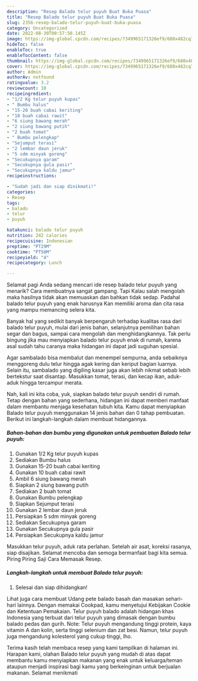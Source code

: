 ```yaml
---
description: "Resep Balado telur puyuh Buat Buka Puasa"
title: "Resep Balado telur puyuh Buat Buka Puasa"
slug: 2356-resep-balado-telur-puyuh-buat-buka-puasa
category: Uncategorized
date: 2022-08-30T00:57:50.145Z
image: https://img-global.cpcdn.com/recipes/7349965171326ef9/680x482cq70/balado-telur-puyuh-foto-resep-utama.jpg
hideToc: false
enableToc: true
enableTocContent: false
thumbnail: https://img-global.cpcdn.com/recipes/7349965171326ef9/680x482cq70/balado-telur-puyuh-foto-resep-utama.jpg
cover: https://img-global.cpcdn.com/recipes/7349965171326ef9/680x482cq70/balado-telur-puyuh-foto-resep-utama.jpg
author: Admin
authorAv: notfound
ratingvalue: 3.2
reviewcount: 10
recipeingredient:
- "1/2 Kg telur puyuh kupas"
- " Bumbu halus"
- "15-20 buah cabai keriting"
- "10 buah cabai rawit"
- "6 siung bawang merah"
- "2 siung bawang putih"
- "2 buah tomat"
- " Bumbu pelengkap"
- "Sejumput terasi"
- "2 lembar daun jeruk"
- "5 sdm minyak goreng"
- "Secukupnya garam"
- "Secukupnya gula pasir"
- "Secukupnya kaldu jamur"
recipeinstructions:

- "Sudah jadi dan siap dinikmati!"
categories:
- Resep
tags:
- balado
- telur
- puyuh

katakunci: balado telur puyuh 
nutrition: 242 calories
recipecuisine: Indonesian
preptime: "PT29M"
cooktime: "PT50M"
recipeyield: "4"
recipecategory: Lunch

---
```



Selamat pagi Anda sedang mencari ide resep balado telur puyuh yang menarik? Cara membuatnya sangat gampang. Tapi Kalau salah mengolah maka hasilnya tidak akan memuaskan dan bahkan tidak sedap. Padahal balado telur puyuh yang enak harusnya Kan memiliki aroma dan cita rasa yang mampu memancing selera kita.


Banyak hal yang sedikit banyak berpengaruh terhadap kualitas rasa dari balado telur puyuh, mulai dari jenis bahan, selanjutnya pemilihan bahan segar dan bagus, sampai cara mengolah dan menghidangkannya. Tak perlu bingung jika mau menyiapkan balado telur puyuh enak di rumah, karena asal sudah tahu caranya maka hidangan ini dapat jadi suguhan spesial.

Agar sambalado bisa membalut dan menempel sempurna, anda sebaiknya menggoreng dulu telur hingga agak kering dan keriput bagian luarnya. Selain itu, sambalado yang digiling kasar juga akan lebih nikmat sebab lebih bertekstur saat disantap. Masukkan tomat, terasi, dan kecap ikan, aduk-aduk hingga tercampur merata.


Nah, kali ini kita coba, yuk, siapkan balado telur puyuh sendiri di rumah. Tetap dengan bahan yang sederhana, hidangan ini dapat memberi manfaat dalam membantu menjaga kesehatan tubuh kita. Kamu dapat menyiapkan Balado telur puyuh menggunakan 14 jenis bahan dan 0 tahap pembuatan. Berikut ini langkah-langkah dalam membuat hidangannya.

<!--inarticleads1-->

##### Bahan-bahan dan bumbu yang digunakan untuk pembuatan Balado telur puyuh:

1. Gunakan 1/2 Kg telur puyuh kupas
1. Sediakan  Bumbu halus
1. Gunakan 15-20 buah cabai keriting
1. Gunakan 10 buah cabai rawit
1. Ambil 6 siung bawang merah
1. Siapkan 2 siung bawang putih
1. Sediakan 2 buah tomat
1. Gunakan  Bumbu pelengkap
1. Siapkan Sejumput terasi
1. Gunakan 2 lembar daun jeruk
1. Persiapkan 5 sdm minyak goreng
1. Sediakan Secukupnya garam
1. Gunakan Secukupnya gula pasir
1. Persiapkan Secukupnya kaldu jamur


Masukkan telur puyuh, aduk rata perlahan. Setelah air asat, koreksi rasanya, siap disajikan. Selamat mencoba dan semoga bermanfaat bagi kita semua. Piring Piring Saji Cara Memasak Resep. 

<!--inarticleads2-->

##### Langkah-langkah untuk membuat Balado telur puyuh:


1. Selesai dan siap dihidangkan!

Lihat juga cara membuat Udang pete balado basah dan masakan sehari-hari lainnya. Dengan memakai Cookpad, kamu menyetujui Kebijakan Cookie dan Ketentuan Pemakaian. Telur puyuh balado adalah hidangan khas Indonesia yang terbuat dari telur puyuh yang dimasak dengan bumbu balado pedas dan gurih. Note: Telur puyuh mengandung tinggi protein, kaya vitamin A dan kolin, serta tinggi selenium dan zat besi. Namun, telur puyuh juga mengandung kolesterol yang cukup tinggi, lho. 

Terima kasih telah membaca resep yang kami tampilkan di halaman ini. Harapan kami, olahan Balado telur puyuh yang mudah di atas dapat membantu kamu menyiapkan makanan yang enak untuk keluarga/teman ataupun menjadi inspirasi bagi kamu yang berkeinginan untuk berjualan makanan. Selamat menikmati
